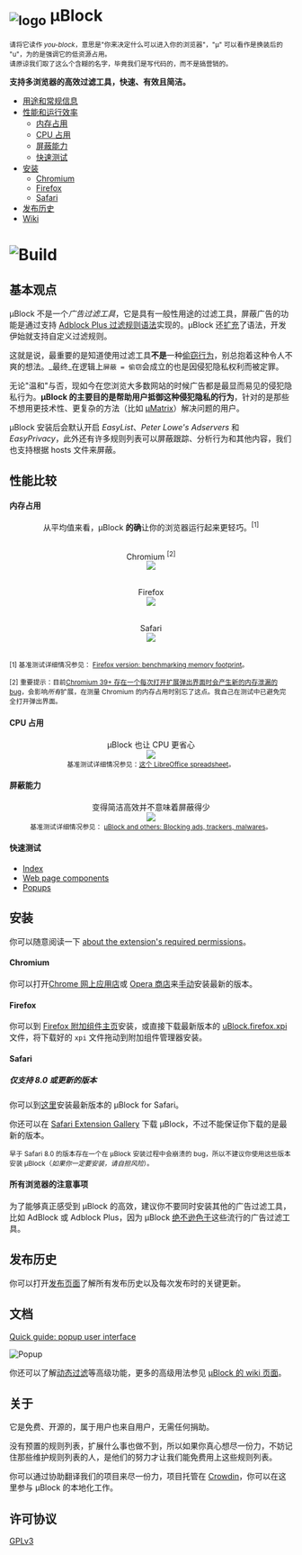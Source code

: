 # <sub>![logo](https://raw.githubusercontent.com/gorhill/uBlock/master/src/img/browsericons/icon38.png)</sub> µBlock
<sub>请将它读作 _you-block_，意思是"你来决定什么可以进入你的浏览器"，"µ" 可以看作是换装后的 "u"，为的是强调它的低资源占用。<br></sub><sup>请原谅我们取了这么个含糊的名字，毕竟我们是写代码的，而不是搞营销的。</sup>

**支持多浏览器的高效过滤工具，快速、有效且简洁。**

* [用途和常规信息](#基本观点)
* [性能和运行效率](#性能比较)
  * [内存占用](#内存占用)
  * [CPU 占用](#cpu-占用)
  * [屏蔽能力](#屏蔽能力)
  * [快速测试](#快速测试)
* [安装](#安装)
  * [Chromium](#chromium)
  * [Firefox](#firefox)
  * [Safari](#safari)
* [发布历史](#发布历史)
* [Wiki](https://github.com/fang5566/uBlock/wiki)

# ![Build](https://travis-ci.org/gorhill/uBlock.svg?branch=master)

## 基本观点

µBlock 不是一个*广告过滤工具*，它是具有一般性用途的过滤工具，屏蔽广告的功能是通过支持 [Adblock Plus 过滤规则语法](https://adblockplus.org/en/filters)实现的。µBlock 还[扩充](https://github.com/gorhill/uBlock/wiki/Filter-syntax-extensions)了语法，开发伊始就支持自定义过滤规则。

这就是说，最重要的是知道使用过滤工具**不是**一种[偷窃行为](https://twitter.com/LeaVerou/status/518154828166725632)，别总抱着这种令人不爽的想法。_最终_在逻辑上`屏蔽 = 偷窃`会成立的也是因侵犯隐私权利而被定罪。

无论"温和"与否，现如今在您浏览大多数网站的时候广告都是最显而易见的侵犯隐私行为。**µBlock 的主要目的是帮助用户抵御这种侵犯隐私的行为**，针对的是那些不想用更技术性、更复杂的方法（比如 [µMatrix](https://github.com/gorhill/uMatrix)）解决问题的用户。

μBlock 安装后会默认开启 _EasyList_、_Peter Lowe's Adservers_ 和 _EasyPrivacy_，此外还有许多规则列表可以屏蔽跟踪、分析行为和其他内容，我们也支持根据 hosts 文件来屏蔽。

## 性能比较

#### 内存占用

<div align="center">
从平均值来看，µBlock <b>的确</b>让你的浏览器运行起来更轻巧。<sup>[1]</sup><br><br>

Chromium <sup>[2]</sup><br>
<img src="https://raw.githubusercontent.com/gorhill/uBlock/master/doc/benchmarks/mem-usage-overall-chart-20141224.png" /><br><br>

Firefox<br>
<img src="https://raw.githubusercontent.com/gorhill/uBlock/master/doc/benchmarks/mem-usage-overall-chart-20150205.png" /><br><br>

Safari<br>
<img src="https://raw.githubusercontent.com/gorhill/uBlock/master/doc/benchmarks/mem-usage-overall-chart-safari-20150205.png" /><br><br>

</div>

<sup>[1] 基准测试详细情况参见： <a href="https://github.com/fang5566/uBlock/wiki/Firefox-version:-benchmarking-memory-footprint">Firefox version: benchmarking memory footprint</a>。</sup><br>

<sup>[2] 重要提示：目前[Chromium 39+ 存在一个每次打开扩展弹出界面时会产生新的内存泄漏的 bug](https://code.google.com/p/chromium/issues/detail?id=441500)，会影响<i>所有</i>扩展，在测量 Chromium 的内存占用时别忘了这点。我自己在测试中已避免完全打开弹出界面。</sup><br>

#### CPU 占用

<p align="center">
µBlock 也让 CPU 更省心<br>
<img src="https://raw.githubusercontent.com/gorhill/uBlock/master/doc/benchmarks/cpu-usage-overall-chart-20141226.png" /><br>
<sup>基准测试详细情况参见：<a href="https://github.com/gorhill/uBlock/blob/master/doc/benchmarks/cpu-usage-overall-20141226.ods">这个 LibreOffice spreadsheet</a>。</sup>
</p>

#### 屏蔽能力

<p align="center">
变得简洁高效并不意味着屏蔽得少<br>
<img src="https://raw.githubusercontent.com/gorhill/uBlock/master/doc/benchmarks/privex-201409-30.png" /><br>
<sup>基准测试详细情况参见： 
<a href="https://github.com/fang5566/uBlock/wiki/%C2%B5Block-and-others:-Blocking-ads,-trackers,-malwares">µBlock and others: Blocking ads, trackers, malwares</a>。
</p>

#### 快速测试

- [Index](http://raymondhill.net/ublock/tests.html)
- [Web page components](http://raymondhill.net/ublock/tiles1.html)
- [Popups](http://raymondhill.net/ublock/popup.html)

## 安装

你可以随意阅读一下 [about the extension's required permissions](https://github.com/gorhill/uBlock/wiki/About-the-required-permissions)。

#### Chromium

你可以打开[Chrome 网上应用店](https://chrome.google.com/webstore/detail/cjpalhdlnbpafiamejdnhcphjbkeiagm)或 [Opera 商店](https://addons.opera.com/en-gb/extensions/details/ublock/)来[手动](https://github.com/gorhill/uBlock/tree/master/dist#install)安装最新的版本。

#### Firefox

你可以到 [Firefox 附加组件主页](https://addons.mozilla.org/en-US/firefox/addon/ublock/)安装，或直接下载最新版本的 [uBlock.firefox.xpi](https://github.com/gorhill/uBlock/releases) 文件，将下载好的 `xpi` 文件拖动到附加组件管理器安装。

#### Safari

##### 仅支持 8.0 或更新的版本

你可以到[这里](https://chrismatic.io/ublock)安装最新版本的 µBlock for Safari。

你还可以在 [Safari Extension Gallery](https://extensions.apple.com/details/?id=net.gorhill.uBlock-96G4BAKDQ9) 下载 μBlock，不过不能保证你下载的是最新的版本。

<sup>早于 Safari 8.0 的版本存在一个在 μBlock 安装过程中会崩溃的 bug，所以不建议你使用这些版本安装 μBlock（*如果你一定要安装，请自担风险*）。</sup>

#### 所有浏览器的注意事项

为了能够真正感受到 µBlock 的高效，建议你不要同时安装其他的广告过滤工具，比如 AdBlock 或 Adblock Plus，因为 µBlock [绝不逊色于](#屏蔽能力)这些流行的广告过滤工具。

## 发布历史

你可以打开[发布页面](https://github.com/gorhill/uBlock/releases)了解所有发布历史以及每次发布时的关键更新。

## 文档

[Quick guide: popup user interface](https://github.com/fang5566/uBlock/wiki/Quick-guide:-popup-user-interface)

![Popup](https://raw.githubusercontent.com/gorhill/uBlock/master/doc/img/popup-1.png)

你还可以了解[动态过滤](https://github.com/gorhill/uBlock/wiki/Dynamic-filtering:-quick-guide)等高级功能，更多的高级用法参见 [µBlock 的 wiki 页面](https://github.com/gorhill/uBlock/wiki)。

## 关于

它是免费、开源的，属于用户也来自用户，无需任何捐助。

没有预置的规则列表，扩展什么事也做不到，所以如果你真心想尽一份力，不妨记住那些维护规则列表的人，是他们的努力才让我们能免费用上这些规则列表。

你可以通过协助翻译我们的项目来尽一份力，项目托管在 [Crowdin](https://crowdin.net/project/ublock)，你可以在这里参与 μBlock 的本地化工作。

## 许可协议

[GPLv3](https://github.com/gorhill/uBlock/blob/master/LICENSE.txt)
